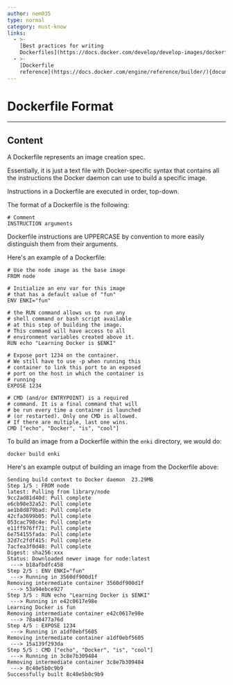 ```yaml
---
author: nem035
type: normal
category: must-know
links:
  - >-
    [Best practices for writing
    Dockerfiles](https://docs.docker.com/develop/develop-images/dockerfile_best-practices/){article}
  - >-
    [Dockerfile
    reference](https://docs.docker.com/engine/reference/builder/){documentation}
---
```


# Dockerfile Format


---

## Content

A Dockerfile represents an image creation spec.

Essentially, it is just a text file with Docker-specific syntax that contains all the instructions the Docker daemon can use to build a specific image.

Instructions in a Dockerfile are executed in order, top-down.

The format of a Dockerfile is the following:

```plain-text
# Comment
INSTRUCTION arguments
```

Dockerfile instructions are UPPERCASE by convention to more easily distinguish them from their arguments.

Here's an example of a Dockerfile:

```plain-text
# Use the node image as the base image
FROM node

# Initialize an env var for this image
# that has a default value of "fun"
ENV ENKI="fun"

# the RUN command allows us to run any
# shell command or bash script available
# at this step of building the image.
# This command will have access to all
# environment variables created above it.
RUN echo "Learning Docker is $ENKI"

# Expose port 1234 on the container.
# We still have to use -p when running this
# container to link this port to an exposed
# port on the host in which the container is
# running
EXPOSE 1234

# CMD (and/or ENTRYPOINT) is a required
# command. It is a final command that will
# be run every time a container is launched
# (or restarted). Only one CMD is allowed.
# If there are multiple, last one wins.
CMD ["echo", "Docker", "is", "cool"]
```

To build an image from a Dockerfile within the `enki` directory, we would do:

```plain-text
docker build enki
```

Here's an example output of building an image from the Dockerfile above:

```plain-text
Sending build context to Docker daemon  23.29MB
Step 1/5 : FROM node
latest: Pulling from library/node
9cc2ad81d40d: Pull complete
e6cb98e32a52: Pull complete
ae1b8d879bad: Pull complete
42cfa3699b05: Pull complete
053cac798c4e: Pull complete
e11ff976ff71: Pull complete
6e754155fada: Pull complete
32d7c2fdf415: Pull complete
7acfea3f0d48: Pull complete
Digest: sha256:xxx
Status: Downloaded newer image for node:latest
 ---> b18afbdfc458
Step 2/5 : ENV ENKI="fun"
 ---> Running in 3560df900d1f
Removing intermediate container 3560df900d1f
 ---> 53a94ebce927
Step 3/5 : RUN echo "Learning Docker is $ENKI"
 ---> Running in e42c0617e98e
Learning Docker is fun
Removing intermediate container e42c0617e98e
 ---> 78a48477a76d
Step 4/5 : EXPOSE 1234
 ---> Running in a1df0ebf5605
Removing intermediate container a1df0ebf5605
 ---> 15a139f293da
Step 5/5 : CMD ["echo", "Docker", "is", "cool"]
 ---> Running in 3c8e7b309484
Removing intermediate container 3c8e7b309484
 ---> 8c40e5b0c9b9
Successfully built 8c40e5b0c9b9
```
